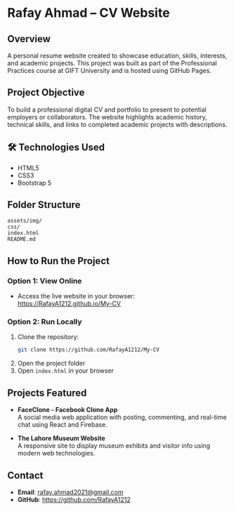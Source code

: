 # Rafay Ahmad – CV Website

## Overview
A personal resume website created to showcase education, skills, interests, and academic projects. This project was built as part of the Professional Practices course at GIFT University and is hosted using GitHub Pages.

## Project Objective
To build a professional digital CV and portfolio to present to potential employers or collaborators. The website highlights academic history, technical skills, and links to completed academic projects with descriptions.

## 🛠️ Technologies Used
- HTML5
- CSS3
- Bootstrap 5

## Folder Structure
```
assets/img/
css/
index.html
README.md
```

## How to Run the Project

### Option 1: View Online
- Access the live website in your browser: https://RafayA1212.github.io/My-CV

### Option 2: Run Locally
1. Clone the repository:
   ```bash
   git clone https://github.com/RafayA1212/My-CV
   ```
2. Open the project folder
3. Open `index.html` in your browser

## Projects Featured
- **FaceClone - Facebook Clone App**  
  A social media web application with posting, commenting, and real-time chat using React and Firebase.

- **The Lahore Museum Website**  
  A responsive site to display museum exhibits and visitor info using modern web technologies.

## Contact
- **Email**: rafay.ahmad2021@gmail.com
- **GitHub**: https://github.com/RafayA1212
